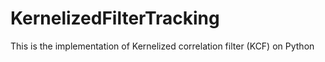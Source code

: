 # KernelizedFilterTracking
This is the implementation of Kernelized correlation filter (KCF) on Python
